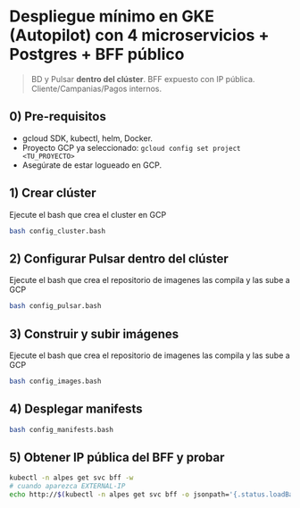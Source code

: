 # Despliegue mínimo en GKE (Autopilot) con 4 microservicios + Postgres + BFF público

> BD y Pulsar **dentro del clúster**. BFF expuesto con IP pública. Cliente/Campanias/Pagos internos.

## 0) Pre-requisitos
- gcloud SDK, kubectl, helm, Docker.
- Proyecto GCP ya seleccionado: `gcloud config set project <TU_PROYECTO>`
- Asegúrate de estar logueado en GCP.

## 1) Crear clúster

Ejecute el bash que crea el cluster en GCP

```bash
bash config_cluster.bash
```

## 2) Configurar Pulsar dentro del clúster

Ejecute el bash que crea el repositorio de imagenes las compila y las sube a GCP

```bash
bash config_pulsar.bash
```

## 3) Construir y subir imágenes

Ejecute el bash que crea el repositorio de imagenes las compila y las sube a GCP

```bash
bash config_images.bash
```

## 4) Desplegar manifests

```bash
bash config_manifests.bash
```

## 5) Obtener IP pública del BFF y probar

```bash
kubectl -n alpes get svc bff -w
# cuando aparezca EXTERNAL-IP
echo http://$(kubectl -n alpes get svc bff -o jsonpath='{.status.loadBalancer.ingress[0].ip}')/api/v1/health
```

